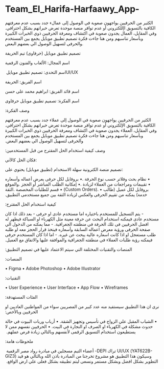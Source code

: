 # Team_El_Harifa-Harfaawy_App-
الكثير من الحرفيين يواجهون صعوبة في الوصول إلى عمالء جدد بسبب عدم معرفتهم الكافية بالتسويق اإللكتروني أو عدم توافر منصة موحدة تعرض خبراتهم بشكل احترافي. وفي المقابل، العمال يجدون صعوبة في اكتشاف ومعرفة الحرفيين ذوي الخبرات الكبيرة وبأسعار تناسبهم ومن هنا جاءت فكرة تصميم تطبيق موبايل يجمع بين المستخدم والحرفى لتسهيل الوصول الي بعضهم البعض.

تصميم تطبيق موبايل (حرفاوى)‏
تيم الحريفة

اسم المجال: الألعاب والفنون الرقمية

اسم التحدى: تصميم تطبيق موبايل ‏UI/UX

اسم الفريق: الحريفة

اسم قائد الفريق: ابراهيم محمد على حسن     
      
اسم الفكرة: تصميم تطبيق موبايل حرفاوى

وصف الفكرة:‏

الكثير من الحرفيين يواجهون صعوبة في الوصول إلى عملاء جدد بسبب عدم معرفتهم الكافية بالتسويق ‏الإلكتروني أو عدم توافر منصة موحدة تعرض خبراتهم بشكل احترافي. وفي المقابل، العملاء يجدون ‏صعوبة في اكتشاف ومعرفة الحرفيين ذوي الخبرات الكبيرة وبأسعار تناسبهم ومن هنا جاءت فكرة تصميم ‏تطبيق موبايل يجمع بين المستخدم والحرفى لتسهيل الوصول الي بعضهم البعض.‏

وصف كيفية استخدام الحل المقترح من قبل المستخدمين:‏

فكان الحل كالآتي‎:‎

تصميم منصة الكترونية سهلة الاستخدام (تطبيق موبايل) يحتوي على‎:‎

‏•‏	بروفايل لكل حرفى يعرض أعماله وأسعاره‎.‎
‏•‏	نظام بحث وفلاتر حسب نوع الحرفة والموقع‎.‎
‏•‏	إمكانية الطلب المباشر أو الحجز‎.‎
‏•‏	تقييمات ومراجعات من العملاء لزيادة الثقة‎.‎
‏•‏	قسم للطلبات المخصصة‎ (Custom Orders).‎
•	بروفايل لكل عميل (طالب خدمة) يمكنه من تقييم الحرفى والعكس لزيادة الثقة بين جميع ‏مستخدمى التطبيق.‏


كيفية استخدام الحل المقترح:‏

‏- يتم التسجيل للمستخدم باختياره اما مستخدم عادى او حرفى
‏- بعد ذلك اذا كان مستخدم عادى فيمكنه استخدام البحث عن حرفة معينة مثل الكهرباء او السباكة فيظهر له ‏افضل الحرفيين فى تلك الحرفة في منطقته الجغرافية.‏
‏- مما يمكنه من الدخول الي صفحة الحرفى ورؤية معرض اعماله السابقة وأسعاره فيتخذ قرار الحجز معه ‏او طلبه طلب مستعجل او اذا كانت اسعاره عالية يبحث عن غيره.‏
‏- اما اذا كان المستخدم حرفى فيمكنه رؤية طلبات العملاء في منطقته الجغرافية والموافقة عليها والاتفاق ‏مع العميل.‏

المنصات والتقنيات المختلفة التي سيتم الاعتماد عليها في تصميم التطبيق:‏

المنصات:‏

•	Figma
•	Adobe Photoshop
•	Adobe Illustrator

التقنيات:‏

•	User Experience
•	User Interface
•	App Flow
•	Wireframes

الفئات المستهدفة:‏

نرى ان هذا التطبيق سيستفيد منه عدد كبير من المصريين سواء من المواطنين العاديين او الحرفيين ‏وبالأخص:‏

‏•‏	الشباب المقبل علي الزواج في تأسيس وتجهيز الشقة.‏
‏•‏	أرباب وربات البيوت في حالة حدوث مشكلة في الكهرباء او الصرف او النجارة في ‏البيت.‏
‏•‏	الحرفيين نفسهم ممن لا يستطيعون استخدام التسويق الرقمى لأنفسهم وبالتالي زيادة فرص ‏عملهم. ‏

ملحوظات هامة:‏

‏- أعضاء التيم مسجلين في مبادرة رواد مصر الرقمية ‏DEPI‏ تراك ‏UI/UX‏ (‏YAT622B-GIZ3‎‏) وسيكون ‏هذا التطبيق هو مشروع تخرجنا من المبادرة باذن الله وبالتالي هو قيد التطوير بشكل افضل وبشكل مستمر ‏ونسعى ليتم تطبيقه بشكل فعلى علي ارض الواقع. ‏





